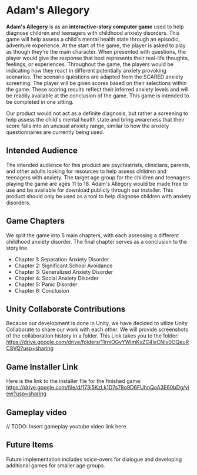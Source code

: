 # Adam's Allegory

**Adam's Allegory** is as an **interactive-story computer game** used to help diagnose children and teenagers with childhood anxiety disorders. This game will help assess a child's mental health state through an episodic, adventure experience. At the start of the game, the player is asked to play as though they're the main character. When presented with questions, the player would give the response that best represents their real-life thoughts, feelings, or experiences. Throughout the game, the players would be indicating how they react in different potentially anxiety provoking scenarios. The scenario questions are adapted from the SCARED anxiety screening. The player will be given scores based on their selections within the game. These scoring results reflect their inferred anxiety levels and will be readily available at the conclusion of the game. This game is intended to be completed in one sitting.

Our product would not act as a definite diagnosis, but rather a screening to help assess the child's mental health state and bring awareness that their score falls into an unusual anxiety range, similar to how the anxiety questionnaires are currently being used.

## Intended Audience
The intended audience for this product are psychiatrists, clinicians, parents, and other adults looking for resources to help assess children and teenagers with anxiety. The target age group for the children and teenagers playing the game are ages 11 to 18. Adam's Allegory would be made free to use and be available for download publicly through our installer. This product should only be used as a tool to help diagnose children with anxiety disorders.

## Game Chapters
We split the game into 5 main chapters, with each assessing a different childhood anxiety disorder. The final chapter serves as a conclusion to the storyline.

* Chapter 1: Separation Anxiety Disorder
* Chapter 2: Significant School Avoidance
* Chapter 3: Generalized Anxiety Disorder
* Chapter 4: Social Anxiety Disorder
* Chapter 5: Panic Disorder
* Chapter 6: Conclusion

## Unity Collaborate Contributions
Because our development is done in Unity, we have decided to utlize Unity Collaborate to share our work with each other. We will provide screenshots of the collaboration history in a folder. This Link takes you to the folder: https://drive.google.com/drive/folders/11rniOGvYWImKxZC4lxCNlv0OQeuRC8VQ?usp=sharing

## Game Installer Link
Here is the link to the installer file for the finished game:
https://drive.google.com/file/d/173l5KzLk1D7s78o9D6FUhnQoA3E60bDg/view?usp=sharing

## Gameplay video
// TODO: Insert gameplay youtube video link here

## Future Items
Future implementation includes voice-overs for dialogue and developing additional games for smaller age groups.
